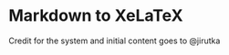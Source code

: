 Markdown to XeLaTeX
===================

Credit for the system and initial content goes to @jirutka
